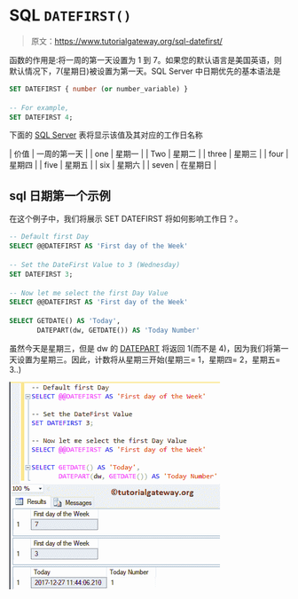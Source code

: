 # SQL `DATEFIRST()`

> 原文：<https://www.tutorialgateway.org/sql-datefirst/>

函数的作用是:将一周的第一天设置为 1 到 7。如果您的默认语言是美国英语，则默认情况下，7(星期日)被设置为第一天。SQL Server 中日期优先的基本语法是

```sql
SET DATEFIRST { number (or number_variable) }

-- For example,
SET DATEFIRST 4;
```

下面的 [SQL Server](https://www.tutorialgateway.org/sql/) 表将显示该值及其对应的工作日名称

| 价值 | 一周的第一天 |
| one | 星期一 |
| Two | 星期二 |
| three | 星期三 |
| four | 星期四 |
| five | 星期五 |
| six | 星期六 |
| seven | 在星期日 |

## sql 日期第一个示例

在这个例子中，我们将展示 SET DATEFIRST 将如何影响工作日？。

```sql
-- Default first Day
SELECT @@DATEFIRST AS 'First day of the Week'

-- Set the DateFirst Value to 3 (Wednesday)
SET DATEFIRST 3;

-- Now let me select the first Day Value
SELECT @@DATEFIRST AS 'First day of the Week'

SELECT GETDATE() AS 'Today', 
       DATEPART(dw, GETDATE()) AS 'Today Number'
```

虽然今天是星期三，但是 dw 的 [DATEPART](https://www.tutorialgateway.org/sql-datepart/) 将返回 1(而不是 4)，因为我们将第一天设置为星期三。因此，计数将从星期三开始(星期三= 1，星期四= 2，星期五= 3..)

![SQL DATEFIRST Example](img/cd6b3bca73c4e4879446ebda68d55a83.png)